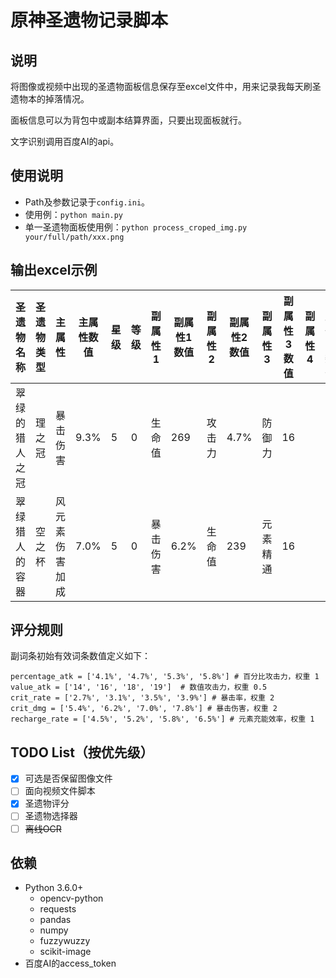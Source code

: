 # 原神圣遗物记录脚本

## 说明

将图像或视频中出现的圣遗物面板信息保存至excel文件中，用来记录我每天刷圣遗物本的掉落情况。

面板信息可以为背包中或副本结算界面，只要出现面板就行。

文字识别调用百度AI的api。

## 使用说明

* Path及参数记录于`config.ini`。
* 使用例：`python main.py`
* 单一圣遗物面板使用例：`python process_croped_img.py your/full/path/xxx.png`


## 输出excel示例

| 圣遗物名称     | 圣遗物类型 | 主属性         | 主属性数值 | 星级 | 等级 | 副属性1  | 副属性1数值 | 副属性2 | 副属性2数值 | 副属性3  | 副属性3数值 | 副属性4 | 副属性4数值 | 所属套装 | 创建时间   | 得分 |
| -------------- | ---------- | -------------- | ---------- | ---- | ---- | -------- | ----------- | ------- | ----------- | -------- | ----------- | ------- | ----------- | -------- | ---------- | ---- |
| 翠绿的猎人之冠 | 理之冠     | 暴击伤害       | 9.3%       | 5    | 0    | 生命值   | 269         | 攻击力  | 4.7%        | 防御力   | 16          |         |             | 翠绿之影 | 2021/01/10 | 1.2  |
| 翠绿猎人的容器 | 空之杯     | 风元素伤害加成 | 7.0%       | 5    | 0    | 暴击伤害 | 6.2%        | 生命值  | 239         | 元素精通 | 16          |         |             | 翠绿之影 | 2021/01/10 | 2.4  |

## 评分规则

副词条初始有效词条数值定义如下：

```
percentage_atk = ['4.1%', '4.7%', '5.3%', '5.8%'] # 百分比攻击力，权重 1
value_atk = ['14', '16', '18', '19']  # 数值攻击力，权重 0.5
crit_rate = ['2.7%', '3.1%', '3.5%', '3.9%'] # 暴击率，权重 2
crit_dmg = ['5.4%', '6.2%', '7.0%', '7.8%'] # 暴击伤害，权重 2
recharge_rate = ['4.5%', '5.2%', '5.8%', '6.5%'] # 元素充能效率，权重 1
```

## TODO List（按优先级）

- [x] 可选是否保留图像文件
- [ ] 面向视频文件脚本
- [x] 圣遗物评分
- [ ] 圣遗物选择器
- [ ] ~~离线OCR~~ 

## 依赖

* Python 3.6.0+
  * opencv-python
  * requests
  * pandas
  * numpy
  * fuzzywuzzy
  * scikit-image
* 百度AI的access_token



